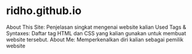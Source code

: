 # ridho.github.io
About This Site: Penjelasan singkat mengenai website kalian
Used Tags & Syntaxes: Daftar tag HTML dan CSS yang kalian gunakan untuk membuat website tersebut.
About Me: Memperkenalkan diri kalian sebagai pemilik website

